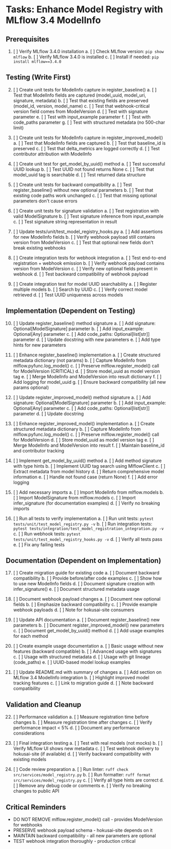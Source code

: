 # Tasks: Enhance Model Registry with MLflow 3.4 ModelInfo

## Prerequisites

1. [ ] Verify MLflow 3.4.0 installation
   a. [ ] Check MLflow version: `pip show mlflow`
   b. [ ] Verify MLflow 3.4.0 is installed
   c. [ ] Install if needed: `pip install mlflow==3.4.0`

## Testing (Write First)

2. [ ] Create unit tests for ModelInfo capture in register_baseline()
   a. [ ] Test that ModelInfo fields are captured (model_uuid, model_uri, signature, metadata)
   b. [ ] Test that existing fields are preserved (model_id, version, model_name)
   c. [ ] Test that webhook-critical version field comes from ModelVersion
   d. [ ] Test with signature parameter
   e. [ ] Test with input_example parameter
   f. [ ] Test with code_paths parameter
   g. [ ] Test with structured metadata (no 500-char limit)

3. [ ] Create unit tests for ModelInfo capture in register_improved_model()
   a. [ ] Test that ModelInfo fields are captured
   b. [ ] Test that baseline_id is preserved
   c. [ ] Test that delta_metrics are logged correctly
   d. [ ] Test contributor attribution with ModelInfo

4. [ ] Create unit test for get_model_by_uuid() method
   a. [ ] Test successful UUID lookup
   b. [ ] Test UUID not found returns None
   c. [ ] Test that model_uuid tag is searchable
   d. [ ] Test returned data structure

5. [ ] Create unit tests for backward compatibility
   a. [ ] Test register_baseline() without new optional parameters
   b. [ ] Test that existing code paths work unchanged
   c. [ ] Test that missing optional parameters don't cause errors

6. [ ] Create unit tests for signature validation
   a. [ ] Test registration with valid ModelSignature
   b. [ ] Test signature inference from input_example
   c. [ ] Test signature string representation in result

7. [ ] Update tests/unit/test_model_registry_hooks.py
   a. [ ] Add assertions for new ModelInfo fields
   b. [ ] Verify webhook payload still contains version from ModelVersion
   c. [ ] Test that optional new fields don't break existing webhooks

8. [ ] Create integration tests for webhook integration
   a. [ ] Test end-to-end registration + webhook emission
   b. [ ] Verify webhook payload contains version from ModelVersion
   c. [ ] Verify new optional fields present in webhook
   d. [ ] Test backward compatibility of webhook payload

9. [ ] Create integration test for model UUID searchability
   a. [ ] Register multiple models
   b. [ ] Search by UUID
   c. [ ] Verify correct model retrieved
   d. [ ] Test UUID uniqueness across models

## Implementation (Dependent on Testing)

10. [ ] Update register_baseline() method signature
    a. [ ] Add signature: Optional[ModelSignature] parameter
    b. [ ] Add input_example: Optional[Any] parameter
    c. [ ] Add code_paths: Optional[list[str]] parameter
    d. [ ] Update docstring with new parameters
    e. [ ] Add type hints for new parameters

11. [ ] Enhance register_baseline() implementation
    a. [ ] Create structured metadata dictionary (not params)
    b. [ ] Capture ModelInfo from mlflow.pyfunc.log_model()
    c. [ ] Preserve mlflow.register_model() call for ModelVersion (CRITICAL)
    d. [ ] Store model_uuid as model version tag
    e. [ ] Merge ModelInfo and ModelVersion into result dictionary
    f. [ ] Add logging for model_uuid
    g. [ ] Ensure backward compatibility (all new params optional)

12. [ ] Update register_improved_model() method signature
    a. [ ] Add signature: Optional[ModelSignature] parameter
    b. [ ] Add input_example: Optional[Any] parameter
    c. [ ] Add code_paths: Optional[list[str]] parameter
    d. [ ] Update docstring

13. [ ] Enhance register_improved_model() implementation
    a. [ ] Create structured metadata dictionary
    b. [ ] Capture ModelInfo from mlflow.pyfunc.log_model()
    c. [ ] Preserve mlflow.register_model() call for ModelVersion
    d. [ ] Store model_uuid as model version tag
    e. [ ] Merge ModelInfo and ModelVersion into result
    f. [ ] Maintain baseline_id and contributor tracking

14. [ ] Implement get_model_by_uuid() method
    a. [ ] Add method signature with type hints
    b. [ ] Implement UUID tag search using MlflowClient
    c. [ ] Extract metadata from model history
    d. [ ] Return comprehensive model information
    e. [ ] Handle not found case (return None)
    f. [ ] Add error logging

15. [ ] Add necessary imports
    a. [ ] Import ModelInfo from mlflow.models
    b. [ ] Import ModelSignature from mlflow.models
    c. [ ] Import infer_signature (for documentation examples)
    d. [ ] Verify no breaking imports

16. [ ] Run all tests to verify implementation
    a. [ ] Run unit tests: `pytest tests/unit/test_model_registry.py -v`
    b. [ ] Run integration tests: `pytest tests/integration/test_model_registration_integration.py -v`
    c. [ ] Run webhook tests: `pytest tests/unit/test_model_registry_hooks.py -v`
    d. [ ] Verify all tests pass
    e. [ ] Fix any failing tests

## Documentation (Dependent on Implementation)

17. [ ] Create migration guide for existing code
    a. [ ] Document backward compatibility
    b. [ ] Provide before/after code examples
    c. [ ] Show how to use new ModelInfo fields
    d. [ ] Document signature creation with infer_signature()
    e. [ ] Document structured metadata usage

18. [ ] Document webhook payload changes
    a. [ ] Document new optional fields
    b. [ ] Emphasize backward compatibility
    c. [ ] Provide example webhook payloads
    d. [ ] Note for hokusai-site consumers

19. [ ] Update API documentation
    a. [ ] Document register_baseline() new parameters
    b. [ ] Document register_improved_model() new parameters
    c. [ ] Document get_model_by_uuid() method
    d. [ ] Add usage examples for each method

20. [ ] Create example usage documentation
    a. [ ] Basic usage without new features (backward compatible)
    b. [ ] Advanced usage with signatures
    c. [ ] Usage with structured metadata
    d. [ ] Usage with git lineage (code_paths)
    e. [ ] UUID-based model lookup examples

21. [ ] Update README.md with summary of changes
    a. [ ] Add section on MLflow 3.4 ModelInfo integration
    b. [ ] Highlight improved model tracking features
    c. [ ] Link to migration guide
    d. [ ] Note backward compatibility

## Validation and Cleanup

22. [ ] Performance validation
    a. [ ] Measure registration time before changes
    b. [ ] Measure registration time after changes
    c. [ ] Verify performance impact < 5%
    d. [ ] Document any performance considerations

23. [ ] Final integration testing
    a. [ ] Test with real models (not mocks)
    b. [ ] Verify MLflow UI shows new metadata
    c. [ ] Test webhook delivery to hokusai-site (if available)
    d. [ ] Verify backward compatibility with existing models

24. [ ] Code review preparation
    a. [ ] Run linter: `ruff check src/services/model_registry.py`
    b. [ ] Run formatter: `ruff format src/services/model_registry.py`
    c. [ ] Verify all type hints are correct
    d. [ ] Remove any debug code or comments
    e. [ ] Verify no breaking changes to public API

## Critical Reminders

- DO NOT REMOVE mlflow.register_model() call - provides ModelVersion for webhooks
- PRESERVE webhook payload schema - hokusai-site depends on it
- MAINTAIN backward compatibility - all new parameters are optional
- TEST webhook integration thoroughly - production critical
